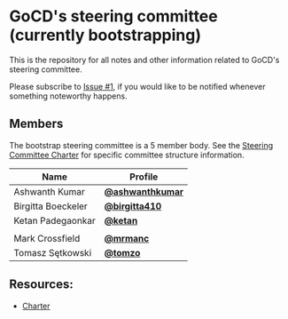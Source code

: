 # GoCD's steering committee (currently bootstrapping)

This is the repository for all notes and other information related to GoCD's steering committee.

Please subscribe to [Issue #1](https://github.com/gocd/steering/issues/1), if you would like to be notified whenever something noteworthy happens.


## Members

The bootstrap steering committee is a 5 member body. See the [Steering Committee Charter](charter.md) for specific committee structure information.

| Name               | Profile                                                |
| -----              | --------                                               |
| Ashwanth Kumar     | **[@ashwanthkumar](https://github.com/ashwanthkumar)** |
| Birgitta Boeckeler | **[@birgitta410](https://github.com/birgitta410)**     |
| Ketan Padegaonkar  | **[@ketan](https://github.com/ketan)**                 |
|                    |                                                        |
| Mark Crossfield    | **[@mrmanc](https://github.com/mrmanc)**               |
| Tomasz Sętkowski   | **[@tomzo](https://github.com/tomzo)**                 |

## Resources:

- [Charter](charter.md)

